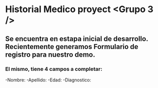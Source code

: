 # Historial Medico proyect <Grupo 3 />

## Se encuentra en estapa inicial de desarrollo. Recientemente generamos Formulario de registro para nuestro demo. 
### El mismo, tiene 4 campos a completar:
-Nombre:
-Apellido:
-Edad:
-Diagnostico:


